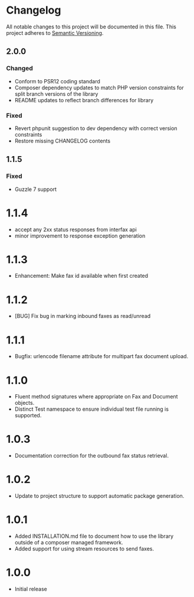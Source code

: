 # Changelog

All notable changes to this project will be documented in this file. This project adheres to [Semantic Versioning](http://semver.org/).

## 2.0.0

### Changed
+ Conform to PSR12 coding standard
+ Composer dependency updates to match PHP version constraints for split branch versions of the library
+ README updates to reflect branch differences for library

### Fixed
+ Revert phpunit suggestion to dev dependency with correct version constraints
+ Restore missing CHANGELOG contents

## 1.1.5

### Fixed
+ Guzzle 7 support

1.1.4
=====
+ accept any 2xx status responses from interfax api
+ minor improvement to response exception generation

1.1.3
=====
+ Enhancement: Make fax id available when first created

1.1.2
=====
+ [BUG] Fix bug in marking inbound faxes as read/unread


1.1.1
=====
+ Bugfix: urlencode filename attribute for multipart fax document upload.

1.1.0
=====
+ Fluent method signatures where appropriate on Fax and Document objects.
+ Distinct Test namespace to ensure individual test file running is supported.

1.0.3
=====
+ Documentation correction for the outbound fax status retrieval.

1.0.2
=====
+ Update to project structure to support automatic package generation.

1.0.1
=====
+ Added INSTALLATION.md file to document how to use the library outside of a composer managed framework.
+ Added support for using stream resources to send faxes.

1.0.0
=====
+ Initial release
